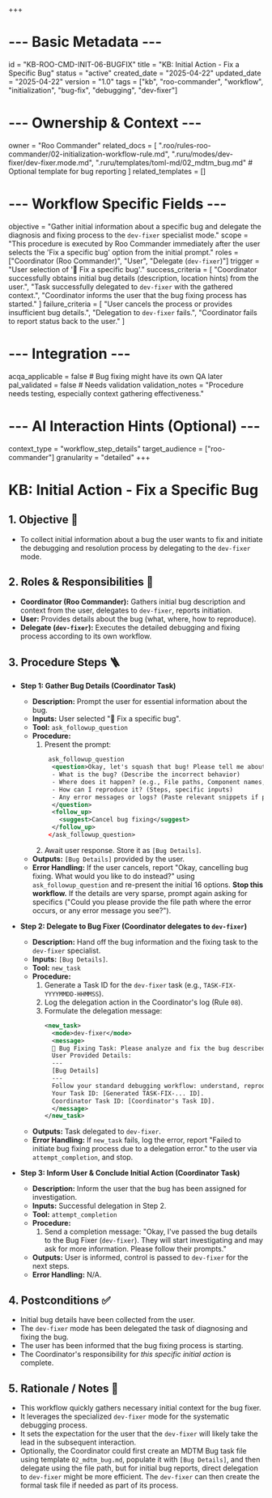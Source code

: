 +++
# --- Basic Metadata ---
id = "KB-ROO-CMD-INIT-06-BUGFIX"
title = "KB: Initial Action - Fix a Specific Bug"
status = "active"
created_date = "2025-04-22"
updated_date = "2025-04-22"
version = "1.0"
tags = ["kb", "roo-commander", "workflow", "initialization", "bug-fix", "debugging", "dev-fixer"]

# --- Ownership & Context ---
owner = "Roo Commander"
related_docs = [
    ".roo/rules-roo-commander/02-initialization-workflow-rule.md",
    ".ruru/modes/dev-fixer/dev-fixer.mode.md",
    ".ruru/templates/toml-md/02_mdtm_bug.md" # Optional template for bug reporting
]
related_templates = []

# --- Workflow Specific Fields ---
objective = "Gather initial information about a specific bug and delegate the diagnosis and fixing process to the `dev-fixer` specialist mode."
scope = "This procedure is executed by Roo Commander immediately after the user selects the 'Fix a specific bug' option from the initial prompt."
roles = ["Coordinator (Roo Commander)", "User", "Delegate (`dev-fixer`)"]
trigger = "User selection of '🐞 Fix a specific bug'."
success_criteria = [
    "Coordinator successfully obtains initial bug details (description, location hints) from the user.",
    "Task successfully delegated to `dev-fixer` with the gathered context.",
    "Coordinator informs the user that the bug fixing process has started."
]
failure_criteria = [
    "User cancels the process or provides insufficient bug details.",
    "Delegation to `dev-fixer` fails.",
    "Coordinator fails to report status back to the user."
]

# --- Integration ---
acqa_applicable = false # Bug fixing might have its own QA later
pal_validated = false # Needs validation
validation_notes = "Procedure needs testing, especially context gathering effectiveness."

# --- AI Interaction Hints (Optional) ---
context_type = "workflow_step_details"
target_audience = ["roo-commander"]
granularity = "detailed"
+++

# KB: Initial Action - Fix a Specific Bug

## 1. Objective 🎯
*   To collect initial information about a bug the user wants to fix and initiate the debugging and resolution process by delegating to the `dev-fixer` mode.

## 2. Roles & Responsibilities 👤
*   **Coordinator (Roo Commander):** Gathers initial bug description and context from the user, delegates to `dev-fixer`, reports initiation.
*   **User:** Provides details about the bug (what, where, how to reproduce).
*   **Delegate (`dev-fixer`):** Executes the detailed debugging and fixing process according to its own workflow.

## 3. Procedure Steps 🪜

*   **Step 1: Gather Bug Details (Coordinator Task)**
    *   **Description:** Prompt the user for essential information about the bug.
    *   **Inputs:** User selected "🐞 Fix a specific bug".
    *   **Tool:** `ask_followup_question`
    *   **Procedure:**
        1.  Present the prompt:
            ```xml
             ask_followup_question
              <question>Okay, let's squash that bug! Please tell me about it. Helpful details include:
              - What is the bug? (Describe the incorrect behavior)
              - Where does it happen? (e.g., File paths, Component names, URL)
              - How can I reproduce it? (Steps, specific inputs)
              - Any error messages or logs? (Paste relevant snippets if possible)
              </question>
              <follow_up>
                <suggest>Cancel bug fixing</suggest>
              </follow_up>
             </ask_followup_question>
            ```
        2.  Await user response. Store it as `[Bug Details]`.
    *   **Outputs:** `[Bug Details]` provided by the user.
    *   **Error Handling:** If the user cancels, report "Okay, cancelling bug fixing. What would you like to do instead?" using `ask_followup_question` and re-present the initial 16 options. **Stop this workflow.** If the details are very sparse, prompt again asking for specifics ("Could you please provide the file path where the error occurs, or any error message you see?").

*   **Step 2: Delegate to Bug Fixer (Coordinator delegates to `dev-fixer`)**
    *   **Description:** Hand off the bug information and the fixing task to the `dev-fixer` specialist.
    *   **Inputs:** `[Bug Details]`.
    *   **Tool:** `new_task`
    *   **Procedure:**
        1.  Generate a Task ID for the `dev-fixer` task (e.g., `TASK-FIX-YYYYMMDD-HHMMSS`).
        2.  Log the delegation action in the Coordinator's log (Rule `08`).
        3.  Formulate the delegation message:
            ```xml
            <new_task>
              <mode>dev-fixer</mode>
              <message>
              🐞 Bug Fixing Task: Please analyze and fix the bug described below.
              User Provided Details:
              ---
              [Bug Details]
              ---
              Follow your standard debugging workflow: understand, reproduce, isolate cause, propose/implement fix, verify. Ask clarifying questions if needed. Log your progress in your task file.
              Your Task ID: [Generated TASK-FIX-... ID].
              Coordinator Task ID: [Coordinator's Task ID].
              </message>
            </new_task>
            ```
    *   **Outputs:** Task delegated to `dev-fixer`.
    *   **Error Handling:** If `new_task` fails, log the error, report "Failed to initiate bug fixing process due to a delegation error." to the user via `attempt_completion`, and stop.

*   **Step 3: Inform User & Conclude Initial Action (Coordinator Task)**
    *   **Description:** Inform the user that the bug has been assigned for investigation.
    *   **Inputs:** Successful delegation in Step 2.
    *   **Tool:** `attempt_completion`
    *   **Procedure:**
        1.  Send a completion message: "Okay, I've passed the bug details to the Bug Fixer (`dev-fixer`). They will start investigating and may ask for more information. Please follow their prompts."
    *   **Outputs:** User is informed, control is passed to `dev-fixer` for the next steps.
    *   **Error Handling:** N/A.

## 4. Postconditions ✅
*   Initial bug details have been collected from the user.
*   The `dev-fixer` mode has been delegated the task of diagnosing and fixing the bug.
*   The user has been informed that the bug fixing process is starting.
*   The Coordinator's responsibility for *this specific initial action* is complete.

## 5. Rationale / Notes 🤔
*   This workflow quickly gathers necessary initial context for the bug fixer.
*   It leverages the specialized `dev-fixer` mode for the systematic debugging process.
*   It sets the expectation for the user that the `dev-fixer` will likely take the lead in the subsequent interaction.
*   Optionally, the Coordinator could first create an MDTM Bug task file using template `02_mdtm_bug.md`, populate it with `[Bug Details]`, and then delegate using the file path, but for initial bug reports, direct delegation to `dev-fixer` might be more efficient. The `dev-fixer` can then create the formal task file if needed as part of its process.